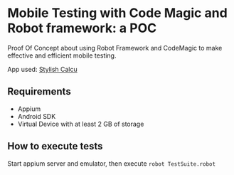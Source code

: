 # Mobile Testing with Code Magic and Robot framework: a POC
Proof Of Concept about using Robot Framework and CodeMagic to make effective and efficient mobile testing.

App used: [Stylish Calcu](https://apkpure.com/stylish-calculator-calcu%E2%84%A2/com.candl.athena)

## Requirements
- Appium
- Android SDK
- Virtual Device with at least 2 GB of storage

## How to execute tests
Start appium server and emulator, then execute
```robot TestSuite.robot```